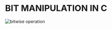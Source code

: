 # BIT MANIPULATION IN C

![bitwise operation](https://s3.amazonaws.com/intranet-projects-files/holbertonschool-low_level_programming/232/bitwise.PNG)

